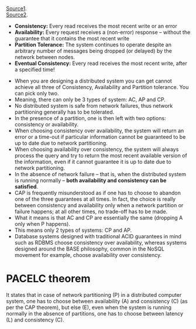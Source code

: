 [Source1](http://ksat.me/a-plain-english-introduction-to-cap-theorem/).  
[Source2](https://en.wikipedia.org/wiki/CAP_theorem).

- **Consistency:** Every read receives the most recent write or an error
- **Availability:** Every request receives a (non-error) response – without the guarantee that it contains the most recent write
- **Partition Tolerance:** The system continues to operate despite an arbitrary number of messages being dropped (or delayed) by the network between nodes.
- **Eventual Consistency:** Every read receives the most recent write, after a specified time!
* When you are designing a distributed system you can get cannot achieve all three of Consistency, Availability and Partition tolerance. You can pick only two.
* Meaning, there can only be 3 types of system: AC, AP and CP.
* No distributed system is safe from network failures, thus network partitioning generally has to be tolerated.
* In the presence of a partition, one is then left with two options: consistency or availability.
* When choosing consistency over availability, the system will return an error or a time-out if particular information cannot be guaranteed to be up to date due to network partitioning.
* When choosing availability over consistency, the system will always process the query and try to return the most recent available version of the information, even if it cannot guarantee it is up to date due to network partitioning.
* In the absence of network failure – that is, when the distributed system is running normally – **both availability and consistency can be satisfied**.
* CAP is frequently misunderstood as if one has to choose to abandon one of the three guarantees at all times. In fact, the choice is really between consistency and availability only when a network partition or failure happens; at all other times, no trade-off has to be made.
* What it means is that AC and CP are essentially the same (dropping A only when P happens).
* This means only 2 types of systems: CP and AP.
* Database systems designed with traditional ACID guarantees in mind such as RDBMS choose consistency over availability, whereas systems designed around the BASE philosophy, common in the NoSQL movement for example, choose availability over consistency.

# PACELC theorem

It states that in case of network partitioning (P) in a distributed computer system, one has to choose between availability (A) and consistency (C) (as per the CAP theorem), but else (E), even when the system is running normally in the absence of partitions, one has to choose between latency (L) and consistency (C).